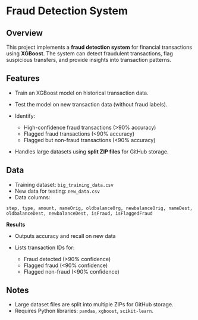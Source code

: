 # Fraud Detection System

## Overview

This project implements a **fraud detection system** for financial transactions using **XGBoost**. The system can detect fraudulent transactions, flag suspicious transfers, and provide insights into transaction patterns.

## Features

* Train an XGBoost model on historical transaction data.
* Test the model on new transaction data (without fraud labels).
* Identify:

  * High-confidence fraud transactions (>90% accuracy)
  * Flagged fraud transactions (<90% accuracy)
  * Flagged but non-fraud transactions (<90% accuracy)
* Handles large datasets using **split ZIP files** for GitHub storage.

## Data

* Training dataset: `big_training_data.csv`
* New data for testing: `new_data.csv`
* Data columns:

```
step, type, amount, nameOrig, oldbalanceOrg, newbalanceOrig, nameDest, oldbalanceDest, newbalanceDest, isFraud, isFlaggedFraud
```
 **Results**

* Outputs accuracy and recall on new data
* Lists transaction IDs for:

  * Fraud detected (>90% confidence)
  * Flagged fraud (<90% confidence)
  * Flagged non-fraud (<90% confidence)

## Notes

* Large dataset files are split into multiple ZIPs for GitHub storage.
* Requires Python libraries: `pandas`, `xgboost`, `scikit-learn`.
